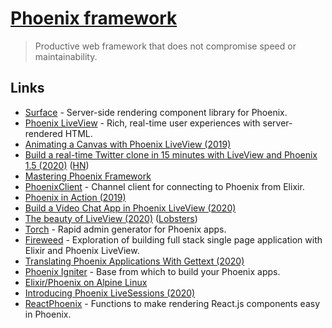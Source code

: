# [Phoenix framework](https://github.com/phoenixframework/phoenix)

> Productive web framework that does not compromise speed or maintainability.

## Links

- [Surface](https://github.com/msaraiva/surface) - Server-side rendering component library for Phoenix.
- [Phoenix LiveView](https://github.com/phoenixframework/phoenix_live_view) - Rich, real-time user experiences with server-rendered HTML.
- [Animating a Canvas with Phoenix LiveView (2019)](http://www.petecorey.com/blog/2019/09/02/animating-a-canvas-with-phoenix-liveview/)
- [Build a real-time Twitter clone in 15 minutes with LiveView and Phoenix 1.5 (2020)](https://www.phoenixframework.org/blog/build-a-real-time-twitter-clone-in-15-minutes-with-live-view-and-phoenix-1-5) ([HN](https://news.ycombinator.com/item?id=22947341))
- [Mastering Phoenix Framework](https://shankardevy.com/phoenix-inside-out-mpf/#mastering-phoenix-framework)
- [PhoenixClient](https://github.com/mobileoverlord/phoenix_client) - Channel client for connecting to Phoenix from Elixir.
- [Phoenix in Action (2019)](https://www.google.com/search?q=phoenix+in+action&hl=en&safe=off)
- [Build a Video Chat App in Phoenix LiveView (2020)](https://littlelines.com/blog/2020/07/06/building-a-video-chat-app-in-phoenix-liveview)
- [The beauty of LiveView (2020)](https://dashbit.co/blog/the-beauty-of-liveview) ([Lobsters](https://lobste.rs/s/lgfrub/beauty_phoenix_liveview))
- [Torch](https://github.com/mojotech/torch) - Rapid admin generator for Phoenix apps.
- [Fireweed](https://github.com/rjdestigter/fireweed) - Exploration of building full stack single page application with Elixir and Phoenix LiveView.
- [Translating Phoenix Applications With Gettext (2020)](https://phrase.com/blog/posts/i18n-for-phoenix-applications-with-gettext/)
- [Phoenix Igniter](https://phoenixigniter.com/) - Base from which to build your Phoenix apps.
- [Elixir/Phoenix on Alpine Linux](https://github.com/bitwalker/alpine-elixir-phoenix)
- [Introducing Phoenix LiveSessions (2020)](https://pentacent.com/blog/phoenix-live-sessions/)
- [ReactPhoenix](https://github.com/geolessel/react-phoenix) - Functions to make rendering React.js components easy in Phoenix.
